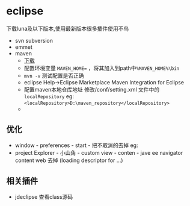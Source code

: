 # eclipse

下载luna及以下版本,使用最新版本很多插件使用不鸟

+ svn subversion
+ emmet
+ maven
	* [下载](http://maven.apache.org/download.cgi)
	* 配置环境变量 `MAVEN_HOME=` ，将其加入到path中`%MAVEN_HOME%\bin`
	* `mvn -v` 测试配置是否正确
	* eclipse Help->Eclipse Marketplace Maven Integration for Eclipse
	* 配置maven本地仓库地址 修改/conf/setting.xml 文件中的 `localRepository`
	  eg:` <localRepository>D:\maven_repository</localRepository> `
	* 

## 优化
* window - preferences - start - 把不取消的去掉 eg:
* project Explorer - 小山角 - custom view - conten - jave ee navigator content web 去掉 (loading descriptor for ...)

## 相关插件

* jdeclipse  查看class源码



